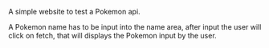 A simple website to test a Pokemon api.

A Pokemon name has to be input into the name area, after input the user will click on fetch, that will displays the Pokemon input by the user.
